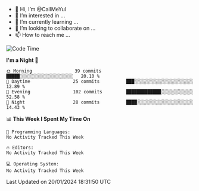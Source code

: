 - 👋 Hi, I’m @CallMeYul
- 👀 I’m interested in ...
- 🌱 I’m currently learning ...
- 💞️ I’m looking to collaborate on ...
- 📫 How to reach me ...

<!---
CallMeYul/CallMeYul is a ✨ special ✨ repository because its `README.md` (this file) appears on your GitHub profile.
You can click the Preview link to take a look at your changes.
--->

<!--START_SECTION:waka-->
![Code Time](http://img.shields.io/badge/Code%20Time-43%20hrs%207%20mins-blue)

**I'm a Night 🦉** 

```text
🌞 Morning                39 commits          █████░░░░░░░░░░░░░░░░░░░░   20.10 % 
🌆 Daytime                25 commits          ███░░░░░░░░░░░░░░░░░░░░░░   12.89 % 
🌃 Evening                102 commits         █████████████░░░░░░░░░░░░   52.58 % 
🌙 Night                  28 commits          ████░░░░░░░░░░░░░░░░░░░░░   14.43 % 
```


📊 **This Week I Spent My Time On** 

```text
💬 Programming Languages: 
No Activity Tracked This Week

🔥 Editors: 
No Activity Tracked This Week

💻 Operating System: 
No Activity Tracked This Week
```


 Last Updated on 20/01/2024 18:31:50 UTC
<!--END_SECTION:waka-->
